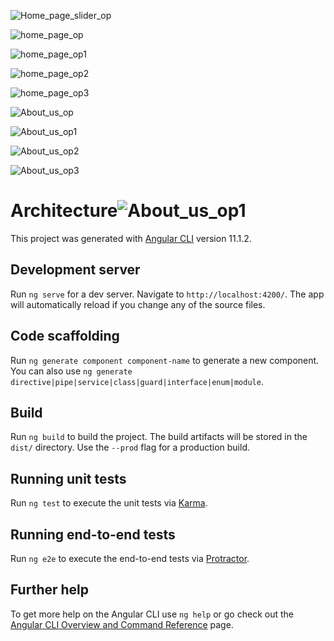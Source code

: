 ![Home_page_slider_op](https://user-images.githubusercontent.com/75573132/113311333-d2d2c200-9326-11eb-992e-464d1473fdde.JPG)

![home_page_op](https://user-images.githubusercontent.com/75573132/113311360-dbc39380-9326-11eb-81d7-f210c34de62f.JPG)

![home_page_op1](https://user-images.githubusercontent.com/75573132/113311366-dcf4c080-9326-11eb-84d7-54abefa7265e.JPG)

![home_page_op2](https://user-images.githubusercontent.com/75573132/113311373-de25ed80-9326-11eb-8a77-8bf8de3aae28.JPG)

![home_page_op3](https://user-images.githubusercontent.com/75573132/113311375-df571a80-9326-11eb-91d9-0567440f0114.JPG)

![About_us_op](https://user-images.githubusercontent.com/75573132/113311338-d5cdb280-9326-11eb-95be-4a247c1a5b12.JPG)

![About_us_op1](https://user-images.githubusercontent.com/75573132/113311573-13324000-9327-11eb-8c3f-fcee9c2f2726.JPG)

![About_us_op2](https://user-images.githubusercontent.com/75573132/113311352-d8c8a300-9326-11eb-8505-9efa491f9293.JPG)


![About_us_op3](https://user-images.githubusercontent.com/75573132/113311356-d9f9d000-9326-11eb-9725-4037d90c6255.JPG)


# Architecture![About_us_op1](https://user-images.githubusercontent.com/75573132/113311347-d7977600-9326-11eb-8727-b4898611e176.JPG)


This project was generated with [Angular CLI](https://github.com/angular/angular-cli) version 11.1.2.

## Development server

Run `ng serve` for a dev server. Navigate to `http://localhost:4200/`. The app will automatically reload if you change any of the source files.

## Code scaffolding

Run `ng generate component component-name` to generate a new component. You can also use `ng generate directive|pipe|service|class|guard|interface|enum|module`.

## Build

Run `ng build` to build the project. The build artifacts will be stored in the `dist/` directory. Use the `--prod` flag for a production build.

## Running unit tests

Run `ng test` to execute the unit tests via [Karma](https://karma-runner.github.io).

## Running end-to-end tests

Run `ng e2e` to execute the end-to-end tests via [Protractor](http://www.protractortest.org/).

## Further help

To get more help on the Angular CLI use `ng help` or go check out the [Angular CLI Overview and Command Reference](https://angular.io/cli) page.
